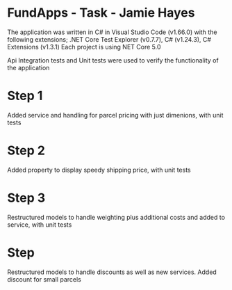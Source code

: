 # FundApps - Task - Jamie Hayes
The application was written in C# in Visual Studio Code (v1.66.0) with the following extensions; .NET Core Test Explorer (v0.7.7), C# (v1.24.3), C# Extensions (v1.3.1)
Each project is using NET Core 5.0	

Api Integration tests and Unit tests were used to verify the functionality of the application

# Step 1
Added service and handling for parcel pricing with just dimenions, with unit tests

# Step 2
Added property to display speedy shipping price, with unit tests

# Step 3
Restructured models to handle weighting plus additional costs and added to service, with unit tests

# Step 
Restructured models to handle discounts as well as new services. Added discount for small parcels